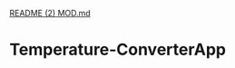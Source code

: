 [README (2) MOD.md](https://github.com/PRACHI-V-A/Temperature-ConverterApp/files/8076698/README.2.MOD.md)
# Temperature-ConverterApp
